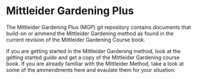 # Mittleider Gardening Plus
The Mittleider Gardening Plus (MGP) git repository contains documents that build-on or ammend the 
Mittleider Gardening method as found in the current revision of the Mittleider Gardening Course book.


If you are getting started in the Mittleider Gardening method, look at the getting started guide and get 
a copy of the Mittleider Gardening course book.  If you are already familiar with the Mittleider Method, 
take a look at some of the ammendments here and evaulate them for your situation.

